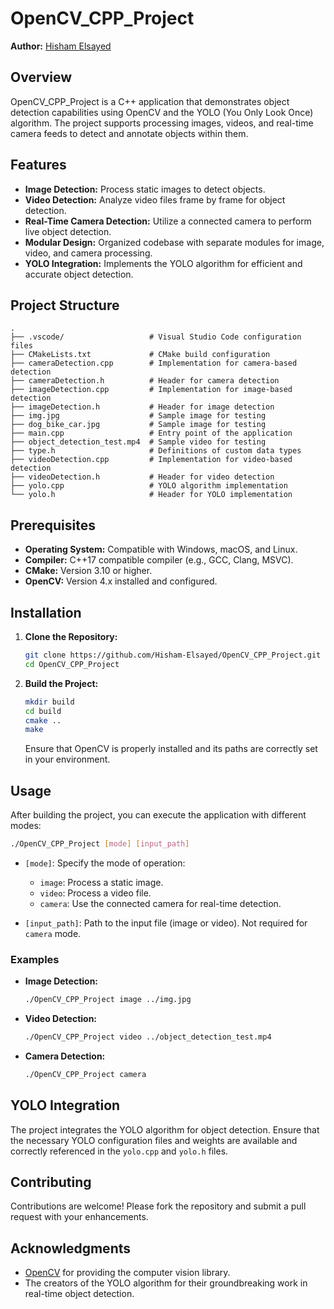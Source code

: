 
# OpenCV_CPP_Project

**Author:** [Hisham Elsayed](https://github.com/Hisham-Elsayed)

## Overview

OpenCV_CPP_Project is a C++ application that demonstrates object detection capabilities using OpenCV and the YOLO (You Only Look Once) algorithm. The project supports processing images, videos, and real-time camera feeds to detect and annotate objects within them.

## Features

- **Image Detection:** Process static images to detect objects.
- **Video Detection:** Analyze video files frame by frame for object detection.
- **Real-Time Camera Detection:** Utilize a connected camera to perform live object detection.
- **Modular Design:** Organized codebase with separate modules for image, video, and camera processing.
- **YOLO Integration:** Implements the YOLO algorithm for efficient and accurate object detection.

## Project Structure

```
.
├── .vscode/                   # Visual Studio Code configuration files
├── CMakeLists.txt             # CMake build configuration
├── cameraDetection.cpp        # Implementation for camera-based detection
├── cameraDetection.h          # Header for camera detection
├── imageDetection.cpp         # Implementation for image-based detection
├── imageDetection.h           # Header for image detection
├── img.jpg                    # Sample image for testing
├── dog_bike_car.jpg           # Sample image for testing
├── main.cpp                   # Entry point of the application
├── object_detection_test.mp4  # Sample video for testing
├── type.h                     # Definitions of custom data types
├── videoDetection.cpp         # Implementation for video-based detection
├── videoDetection.h           # Header for video detection
├── yolo.cpp                   # YOLO algorithm implementation
└── yolo.h                     # Header for YOLO implementation
```

## Prerequisites

- **Operating System:** Compatible with Windows, macOS, and Linux.
- **Compiler:** C++17 compatible compiler (e.g., GCC, Clang, MSVC).
- **CMake:** Version 3.10 or higher.
- **OpenCV:** Version 4.x installed and configured.

## Installation

1. **Clone the Repository:**

   ```bash
   git clone https://github.com/Hisham-Elsayed/OpenCV_CPP_Project.git
   cd OpenCV_CPP_Project
   ```

2. **Build the Project:**

   ```bash
   mkdir build
   cd build
   cmake ..
   make
   ```

   Ensure that OpenCV is properly installed and its paths are correctly set in your environment.

## Usage

After building the project, you can execute the application with different modes:

```bash
./OpenCV_CPP_Project [mode] [input_path]
```

- `[mode]`: Specify the mode of operation:
  - `image`: Process a static image.
  - `video`: Process a video file.
  - `camera`: Use the connected camera for real-time detection.

- `[input_path]`: Path to the input file (image or video). Not required for `camera` mode.

### Examples

- **Image Detection:**

  ```bash
  ./OpenCV_CPP_Project image ../img.jpg
  ```

- **Video Detection:**

  ```bash
  ./OpenCV_CPP_Project video ../object_detection_test.mp4
  ```

- **Camera Detection:**

  ```bash
  ./OpenCV_CPP_Project camera
  ```

## YOLO Integration

The project integrates the YOLO algorithm for object detection. Ensure that the necessary YOLO configuration files and weights are available and correctly referenced in the `yolo.cpp` and `yolo.h` files.

## Contributing

Contributions are welcome! Please fork the repository and submit a pull request with your enhancements.

## Acknowledgments

- [OpenCV](https://github.com/opencv/opencv) for providing the computer vision library.
- The creators of the YOLO algorithm for their groundbreaking work in real-time object detection.
